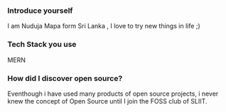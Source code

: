 ### Introduce yourself
I am Nuduja Mapa form Sri Lanka , I love to try new things in life ;)
### Tech Stack you use
MERN
### How did I discover open source?
Eventhough i have used many products of open source projects, i never knew the concept of Open Source until I join the FOSS club of SLIIT.
